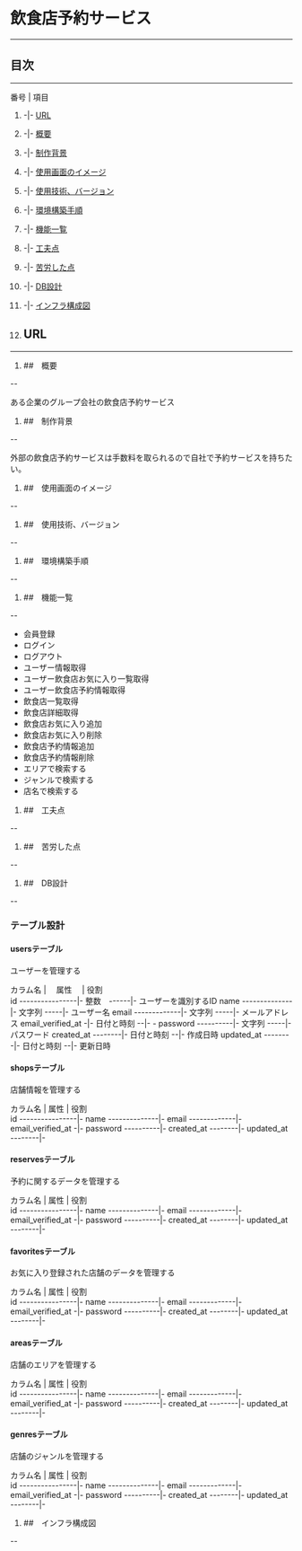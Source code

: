 # 飲食店予約サービス

---

## 目次

---

番号 | 項目　　
1. -|- [URL]()
1. -|- [概要]()
1. -|- [制作背景]()
1. -|- [使用画面のイメージ]()
1. -|- [使用技術、バージョン]()
1. -|- [環境構築手順]()
1. -|- [機能一覧]()
1. -|- [工夫点]()
1. -|- [苦労した点]()
1. -|- [DB設計]()
1. -|- [インフラ構成図]()

1. ## URL

---

1. ##　概要

--

ある企業のグループ会社の飲食店予約サービス

1. ##　制作背景

--

外部の飲食店予約サービスは手数料を取られるので自社で予約サービスを持ちたい。

1. ##　使用画面のイメージ

--

1. ##　使用技術、バージョン

--

1. ##　環境構築手順

--

1. ##　機能一覧

--

- 会員登録
- ログイン
- ログアウト
- ユーザー情報取得
- ユーザー飲食店お気に入り一覧取得
- ユーザー飲食店予約情報取得
- 飲食店一覧取得
- 飲食店詳細取得
- 飲食店お気に入り追加
- 飲食店お気に入り削除
- 飲食店予約情報追加
- 飲食店予約情報削除
- エリアで検索する
- ジャンルで検索する
- 店名で検索する

1. ##　工夫点

--

1. ##　苦労した点

--

1. ##　DB設計

--

### テーブル設計

#### usersテーブル

ユーザーを管理する

カラム名            |    　属性   　|   役割  
id ----------------|- 整数　------|- ユーザーを識別するID
name --------------|- 文字列 -----|- ユーザー名
email -------------|- 文字列 -----|- メールアドレス
email_verified_at -|- 日付と時刻 --|-  -
password ----------|- 文字列 -----|- パスワード
created_at --------|- 日付と時刻 --|- 作成日時
updated_at --------|- 日付と時刻 --|- 更新日時

#### shopsテーブル

店舗情報を管理する

カラム名            |    属性   |   役割  
id ----------------|- 
name --------------|-
email -------------|-
email_verified_at -|-
password ----------|-
created_at --------|-
updated_at --------|-

#### reservesテーブル

予約に関するデータを管理する

カラム名            |    属性   |   役割  
id ----------------|- 
name --------------|-
email -------------|-
email_verified_at -|-
password ----------|-
created_at --------|-
updated_at --------|-

#### favoritesテーブル

お気に入り登録された店舗のデータを管理する

カラム名            |    属性   |   役割  
id ----------------|- 
name --------------|-
email -------------|-
email_verified_at -|-
password ----------|-
created_at --------|-
updated_at --------|-

#### areasテーブル

店舗のエリアを管理する

カラム名            |    属性   |   役割  
id ----------------|- 
name --------------|-
email -------------|-
email_verified_at -|-
password ----------|-
created_at --------|-
updated_at --------|-

#### genresテーブル

店舗のジャンルを管理する

カラム名            |    属性   |   役割  
id ----------------|- 
name --------------|-
email -------------|-
email_verified_at -|-
password ----------|-
created_at --------|-
updated_at --------|-

1. ##　インフラ構成図

--